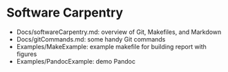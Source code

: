 # Software Carpentry #

* Docs/softwareCarpentry.md: overview of Git, Makefiles, and Markdown
* Docs/gitCommands.md: some handy Git commands
* Examples/MakeExample: example makefile for building report with figures
* Examples/PandocExample: demo Pandoc

